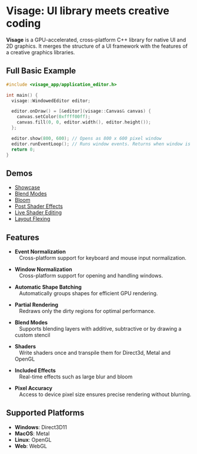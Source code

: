 # Visage: UI library meets creative coding

**Visage** is a GPU-accelerated, cross-platform C++ library for native UI and 2D graphics. It merges the structure of a UI framework with the features of a creative graphics libraries.

## Full Basic Example
```cpp
#include <visage_app/application_editor.h>

int main() {
  visage::WindowedEditor editor;

  editor.onDraw() = [&editor](visage::Canvas& canvas) {
    canvas.setColor(0xffff00ff);
    canvas.fill(0, 0, editor.width(), editor.height());
  };

  editor.show(800, 600); // Opens as 800 x 600 pixel window
  editor.runEventLoop(); // Runs window events. Returns when window is closed.
  return 0;
}
```

## Demos
- [Showcase](https://visage.dev/examples/Showcase/)
- [Blend Modes](https://visage.dev/examples/BlendModes/)
- [Bloom](https://visage.dev/examples/Bloom/)
- [Post Shader Effects](https://visage.dev/examples/PostEffects/)
- [Live Shader Editing](https://visage.dev/examples/LiveShaderEditing/)
- [Layout Flexing](https://visage.dev/examples/Layout/)

## Features

- **Event Normalization**  
&nbsp;&nbsp;&nbsp;Cross-platform support for keyboard and mouse input normalization.

- **Window Normalization**  
&nbsp;&nbsp;&nbsp;Cross-platform support for opening and handling windows.

- **Automatic Shape Batching**  
&nbsp;&nbsp;&nbsp;Automatically groups shapes for efficient GPU rendering.

- **Partial Rendering**  
&nbsp;&nbsp;&nbsp;Redraws only the dirty regions for optimal performance.

- **Blend Modes**  
&nbsp;&nbsp;&nbsp;Supports blending layers with additive, subtractive or by drawing a custom stencil

- **Shaders**  
&nbsp;&nbsp;&nbsp;Write shaders once and transpile them for Direct3d, Metal and OpenGL

- **Included Effects**  
&nbsp;&nbsp;&nbsp;Real-time effects such as large blur and bloom

- **Pixel Accuracy**  
&nbsp;&nbsp;&nbsp;Access to device pixel size ensures precise rendering without blurring.

## Supported Platforms
- **Windows**: Direct3D11
- **MacOS**: Metal  
- **Linux**: OpenGL
- **Web**: WebGL
